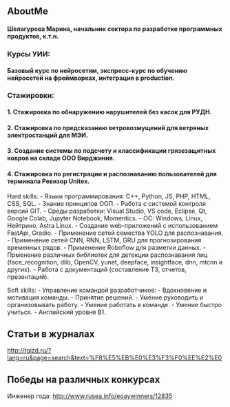 ## AboutMe
#### Шелагурова Марина, начальник сектора по разработке программных продуктов, к.т.н.

### Курсы УИИ: 
#### Базовый курс по нейросетям, экспресс-курс по обучению нейросетей на фреймворках, интеграция в production.
### Стажировки: 
####            1. Стажировка по обнаружению нарушителей без касок для РУДН. 
####            2. Стажировка по предсказанию ветровозмущений для ветряных электростанций для МЭИ.
####            3. Создание системы по подсчету и классификации грязезащитных ковров на складе ООО Вирджиния.
####            4. Стажировка по регистрации и распознаванию пользователей для терминала Ревизор Unitex. 

Hard skills:
        - Языки программирования: C++, Python, JS, PHP, HTML, CSS, SQL.
        - Знание принципов ООП.
        - Работа с системой контроля версий GIT.
        - Среды разработки: Visual Studio, VS code, Eclipse, Qt, Google Colab, Jupyter Notebook, Momentics.
        - ОС: Windows, Linux, Нейтрино, Astra Linux.
        - Создание web-приложений c использованием FastApi, Gradio.
        - Применение сетей семества YOLO для распознавания.
        - Применение сетей CNN, RNN, LSTM, GRU для прогнозирования временных рядов.
        - Применение Roboflow для разметки данных.
        - Прменение различных библиотек для детекции распознавания лиц (face_recognition, dlib, OpenCV, yunet, deepface, insightface, dnn, mtcnn и других).
        - Работа с документаций (составление ТЗ, отчетов, презентаций).

Soft skills:
        - Управление командой разработчиков:
                - Вдохновение и мотивация команды.
                - Принятие решений.
                - Умение руководить и организовывать работу.
        - Умение работать в команде.
        - Умение быстро учиться.
        - Английский уровня B1. 

## Статьи в журналах
http://tgizd.ru/?lang=ru&page=search&text=%F8%E5%EB%E0%E3%F3%F0%EE%E2%E0

## Победы на различных конкурсах
Инженер года: http://www.rusea.info/eoaywinners/12835


